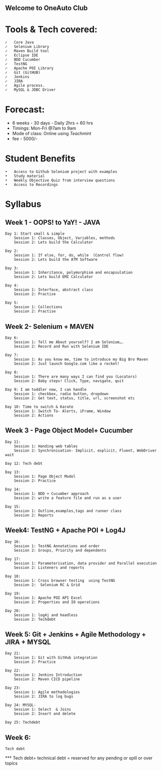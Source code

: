 ## Welcome to OneAuto Club


# Tools & Tech covered: 
	✓	Core Java
	✓	Selenium Library
	✓	Maven Build tool
	✓	Eclipse IDE
	✓	BDD Cucumber
	✓	TestNG
	✓	Apache POI Library
	✓	Git (GitHUB)
	✓	Jenkins
	✓	JIRA 
	✓	Agile process.
	✓	MySQL & JDBC Driver

# Forecast: 
- 6 weeks - 30 days - Daily 2hrs = 60 hrs
- Timings: Mon-Fri @7am to 9am
- Mode of class: Online using *Teachmint*
- fee - 5000/-

# Student Benefits
	•	Access to Github Selenium project with examples
	•	Study material
	•	Weekly Objective Quiz from interview questions
	•	Access to Recordings

# Syllabus
## Week 1 - OOPS! to YaY! - JAVA

	Day 1: Start small & simple
		Session 1: Classes, Object, Variables, methods
		Session 2: Lets build the Calculator

	Day 2: 
		Session 1: If else, for, do, while  (Control flow)
		Session 2: Lets build the ATM Software

	Day 3: 
		Session 1: Inheritance, polymorphism and encapsulation
		Session 2: Lets build EMI Calculator

	Day 4: 
		Session 1: Interface, abstract class
		Session 2: Practise

	Day 5: 
		Session 1: Collections
		Session 2: Practise

## Week 2- Selenium + MAVEN

	Day 6: 
		Session 1: Tell me About yourself? I am Selenium….
		Session 2: Record and Run with Selenium IDE

	Day 7: 
		Session 1: As you know me, time to introduce my Big Bro Maven
		Session 2: Just launch Google.com like a rocket!

	Day 8: 
		Session 1: There are many ways I can find you (Locators)
		Session 2: Baby steps! Click, Type, navigate, quit

	Day 9: I am toddler now, I can handle 
		Session 1: checkbox, radio button, dropdown
		Session 2: Get text, status, title, url, screenshot etc

	Day 10: Time to switch & Karate
		Session 1: Switch To- Alerts, iFrame, Window
		Session 2: Actions

## Week 3 - Page Object Model+ Cucumber

	Day 11: 
		Session 1: Handing web tables
		Session 2: Synchronisation- Implicit, explicit, Fluent, WebDriver wait

	Day 12: Tech debt

	Day 13: 
		Session 1: Page Object Model
		Session 2: Practice

	Day 14:
		Session 1: BDD + Cucumber approach
		Session 2: write a feature file and run as a user

	Day 15:
		Session 1: Outline,examples,tags and runner class
		Session 2: Reports 

## Week4: TestNG + Apache POI + Log4J

	Day 16: 
		Session 1: TestNG Annotations and order
		Session 2: Groups, Priority and dependents

	Day 17: 
		Session 1: Parameterisation, data provider and Parallel execution
		Session 2: Listeners and reports

	Day 18:
		Session 1: Cross browser testing  using TestNG
		Session 2:  Selenium RC & Grid

	Day 19:
		Session 1: Apache POI API Excel
		Session 2: Properties and IO operations

	Day 20: 
		Session 1: log4j and headless 
		Session 2: Techdebt

## Week 5: Git + Jenkins + Agile Methodology + JIRA + MYSQL

	Day 21:
		Session 1: Git with GitHub integration
		Session 2: Practice

	Day 22: 
		Session 1: Jenkins Introduction
		Session 2: Maven CICD pipeline

	Day 23:
		Session 1: Agile methodologies
		Session 2: JIRA to log bugs

	Day 24: MYSQL- 
		Session 1: Select  & Joins
		Session 2: Insert and delete
		
	Day 25: Techdebt

## Week 6:
	
	Tech debt
	
		


*** Tech debt= technical debt = reserved for any pending or spill or over topics
